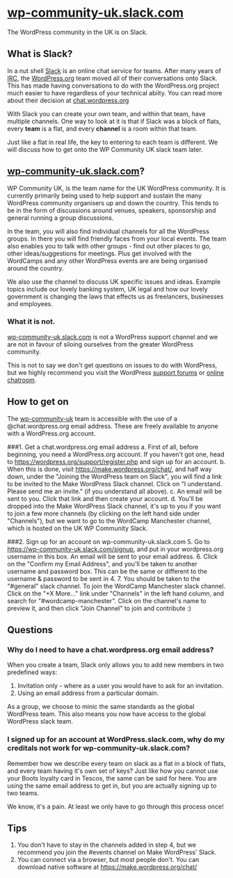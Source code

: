 # [wp-community-uk.slack.com](http://wp-community-uk.slack.com)

The WordPress community in the UK is on Slack. 

## What is Slack?
In a nut shell [Slack](https://slack.com/) is an online chat service for teams. After many years of [IRC](https://en.wikipedia.org/wiki/Internet_Relay_Chat), the [WordPress.org](http://WordPress.org) team moved all of their conversations onto Slack. This has made having conversations to do with the WordPress.org project much easier to have regardless of your technical abiity. You can read more about their decision at [chat.wordpress.org](http://chat.wordpress.org)

With Slack you can create your own team, and within that team, have multiple channels. One way to look at it is that if Slack was a block of flats, every **team** is a flat, and every **channel** is a room within that team. 

Just like a flat in real life, the key to entering to each team is different. We will discuss how to get onto the WP Community UK slack team later. 

## [wp-community-uk.slack.com](http://wp-community-uk.slack.com)?
WP Community UK, is the team name for the UK WordPress community. It is currently primarily being used to help support and sustain the many WordPress community organisers up and down the country. This tends to be in the form of discussions around venues, speakers, sponsorship and general running a group discussions.

In the team, you will also find individual channels for all the WordPress groups. In there you will find friendly faces from your local events. The team also enables you to talk with other groups - find out other places to go, other ideas/suggestions for meetings. Plus get involved with the WordCamps and any other WordPress events are are being organised around the country.

We also use the channel to discuss UK specific issues and ideas. Example topics include our lovely banking system, UK legal and how our lovely government is changing the laws that effects us as freelancers, businesses and employees. 

### What it is not.
[wp-community-uk.slack.com](http://wp-community-uk.slack.com) is not a WordPress support channel and we are not in favour of siloing ourselves from the greater WordPress community.

This is not to say we don't get questions on issues to do with WordPress, but we highly recommend you visit the WordPress [support forums](https://wordpress.org/support/) or [online chatroom](https://webchat.freenode.net/?channels=wordpress).

## How to get on

The [wp-community-uk](http://wp-community-uk.slack.com) team is accessible with the use of a @chat.wordpress.org email address. These are freely available to anyone with a WordPress.org account. 



###1. Get a chat.wordpress.org email address
a.	First of all, before beginning, you need a WordPress.org account. If you haven't got one, head to https://wordpress.org/support/register.php and sign up for an account.
b.	When this is done, visit https://make.wordpress.org/chat/, and half way down, under the "Joining the WordPress team on Slack", you will find a link to be invited to the Make WordPress Slack channel. Click on "I understand. Please send me an invite." (if you understand all above).
c.	An email will be sent to you. Click that link and then create your account.
d.	You'll be dropped into the Make WordPress Slack channel, it's up to you if you want to join a few more channels (by clicking on the left hand side under "Channels"), but we want to go to the WordCamp Manchester channel, which is hosted on the UK WP Community Slack.

###2. Sign up for an account on wp-community-uk.slack.com
5.	Go to https://wp-community-uk.slack.com/signup, and put in your wordpress.org username in this box. An email will be sent to your email address.
6.	Click on the "Confirm my Email Address", and you'll be taken to another username and password box. This can be the same or different to the username & password to be sent in 4.
7.	You should be taken to the "#general" slack channel. To join the WordCamp Manchester slack channel. Click on the "+X More..." link under "Channels" in the left hand column, and search for "#wordcamp-manchester". Click on the channel's name to preview it, and then click "Join Channel" to join and contribute :)

## Questions
### Why do I need to have a chat.wordpress.org email address?
When you create a team, Slack only allows you to add new members in two predefined ways:

1. Invitation only - where as a user you would have to ask for an invitation.
2. Using an email address from a particular domain.

As a group, we choose to minic the same standards as the global WordPress team. This also means you now have access to the global WordPress slack team. 

### I signed up for an account at WordPress.slack.com, why do my creditals not work for wp-community-uk.slack.com?
Remember how we describe every team on slack as a flat in a block of flats, and every team having it's own set of keys? Just like how you cannot use your Boots loyalty card in Tescos, the same can be said for here. You are using the same email address to get in, but you are actually signing up to two teams. 

We know, it's a pain. At least we only have to go through this process once! 

## Tips
1.	You don't have to stay in the channels added in step 4, but we recommend you join the #events channel on Make WordPress' Slack.
2.	You can connect via a browser, but most people don't. You can download native software at https://make.wordpress.org/chat/



